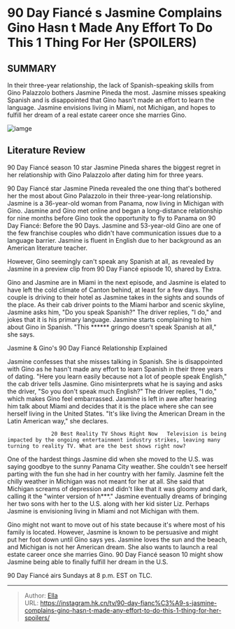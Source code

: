 # 90 Day Fiancé s Jasmine Complains Gino Hasn t Made Any Effort To Do This 1 Thing For Her (SPOILERS)


## SUMMARY 



  In their three-year relationship, the lack of Spanish-speaking skills from Gino Palazzolo bothers Jasmine Pineda the most.   Jasmine misses speaking Spanish and is disappointed that Gino hasn&#39;t made an effort to learn the language.   Jasmine envisions living in Miami, not Michigan, and hopes to fulfill her dream of a real estate career once she marries Gino.  

![iamge](https://static1.srcdn.com/wordpress/wp-content/uploads/2023/11/90-day-fianc-s-jasmine-collects-evidence-to-prove-gino-s-lying-about-lip-gloss.jpg)

## Literature Review
90 Day Fiancé season 10 star Jasmine Pineda shares the biggest regret in her relationship with Gino Palazzolo after dating him for three years.




90 Day Fiancé star Jasmine Pineda revealed the one thing that&#39;s bothered her the most about Gino Palazzolo in their three-year-long relationship. Jasmine is a 36-year-old woman from Panama, now living in Michigan with Gino. Jasmine and Gino met online and began a long-distance relationship for nine months before Gino took the opportunity to fly to Panama on 90 Day Fiancé: Before the 90 Days. Jasmine and 53-year-old Gino are one of the few franchise couples who didn&#39;t have communication issues due to a language barrier. Jasmine is fluent in English due to her background as an American literature teacher.




However, Gino seemingly can&#39;t speak any Spanish at all, as revealed by Jasmine in a preview clip from 90 Day Fiancé episode 10, shared by Extra.


 

Gino and Jasmine are in Miami in the next episode, and Jasmine is elated to have left the cold climate of Canton behind, at least for a few days. The couple is driving to their hotel as Jasmine takes in the sights and sounds of the place. As their cab driver points to the Miami harbor and scenic skyline, Jasmine asks him, &#34;Do you speak Spanish?&#34; The driver replies, &#34;I do,&#34; and jokes that it is his primary language. Jasmine starts complaining to him about Gino in Spanish. &#34;This ****** gringo doesn&#39;t speak Spanish at all,&#34; she says.


 Jasmine &amp; Gino&#39;s 90 Day Fiancé Relationship Explained 
          




Jasmine confesses that she misses talking in Spanish. She is disappointed with Gino as he hasn&#39;t made any effort to learn Spanish in their three years of dating. &#34;Here you learn easily because not a lot of people speak English,&#34; the cab driver tells Jasmine. Gino misinterprets what he is saying and asks the driver, &#34;So you don&#39;t speak much English?&#34; The driver replies, &#34;I do,&#34; which makes Gino feel embarrassed. Jasmine is left in awe after hearing him talk about Miami and decides that it is the place where she can see herself living in the United States. &#34;It&#39;s like living the American Dream in the Latin American way,&#34; she declares.

                  20 Best Reality TV Shows Right Now   Television is being impacted by the ongoing entertainment industry strikes, leaving many turning to reality TV. What are the best shows right now?    

One of the hardest things Jasmine did when she moved to the U.S. was saying goodbye to the sunny Panama City weather. She couldn&#39;t see herself parting with the fun she had in her country with her family. Jasmine felt the chilly weather in Michigan was not meant for her at all. She said that Michigan screams of depression and didn&#39;t like that it was gloomy and dark, calling it the &#34;winter version of h***.&#34; Jasmine eventually dreams of bringing her two sons with her to the U.S. along with her kid sister Liz. Perhaps Jasmine is envisioning living in Miami and not Michigan with them.




Gino might not want to move out of his state because it&#39;s where most of his family is located. However, Jasmine is known to be persuasive and might put her foot down until Gino says yes. Jasmine loves the sun and the beach, and Michigan is not her American dream. She also wants to launch a real estate career once she marries Gino. 90 Day Fiancé season 10 might show Jasmine being able to finally fulfill her dream in the U.S.



90 Day Fiancé airs Sundays at 8 p.m. EST on TLC.






---

> Author: [Ella](https://instagram.hk.cn/)  
> URL: https://instagram.hk.cn/tv/90-day-fianc%C3%A9-s-jasmine-complains-gino-hasn-t-made-any-effort-to-do-this-1-thing-for-her-spoilers/  

